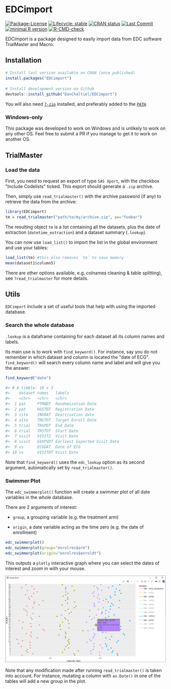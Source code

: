 # EDCimport

<!-- badges: start -->

[![Package-License](http://img.shields.io/badge/license-GPL--3-brightgreen.svg?style=flat)](http://www.gnu.org/licenses/gpl-3.0.html) [![Lifecycle: stable](https://img.shields.io/badge/lifecycle-experimental-blue.svg)](https://lifecycle.r-lib.org/articles/stages.html) [![CRAN status](https://www.r-pkg.org/badges/version/EDCimport)](https://CRAN.R-project.org/package=EDCimport) <!--[![CRAN RStudio mirror downloads](https://cranlogs.r-pkg.org/badges/grand-total/EDCimport?color=blue)](https://r-pkg.org/pkg/EDCimport)  --> [![Last Commit](https://img.shields.io/github/last-commit/DanChaltiel/EDCimport)](https://github.com/DanChaltiel/EDCimport) [![minimal R version](https://img.shields.io/badge/R-%E2%89%A53.1-blue.svg)](https://cran.r-project.org/)
[![R-CMD-check](https://github.com/DanChaltiel/EDCimport/actions/workflows/check-standard.yaml/badge.svg)](https://github.com/DanChaltiel/EDCimport/actions/workflows/check-standard.yaml)
<!-- badges: end -->

EDCimport is a package designed to easily import data from EDC software TrialMaster and Macro.

## Installation

``` r
# Install last version available on CRAN (once published)
install.packages("EDCimport")

# Install development version on Github
devtools::install_github("DanChaltiel/EDCimport")
```

You will also need [`7-zip`](https://www.7-zip.org/download.html) installed, and preferably added to the [`PATH`](https://www.java.com/en/download/help/path.html).

### Windows-only

This package was developed to work on Windows and is unlikely to work on any other OS. Feel free to submit a PR if you manage to get it to work on another OS.

## TrialMaster

### Load the data

First, you need to request an export of type `SAS Xport`, with the checkbox "Include Codelists" ticked. This export should generate a `.zip` archive.

Then, simply use `read_trialmaster()` with the archive password (if any) to retrieve the data from the archive:

``` r
library(EDCimport)
tm = read_trialmaster("path/to/my/archive.zip", pw="foobar")
```

The resulting object `tm` is a list containing all the datasets, plus the date of extraction (`datetime_extraction`) and a dataset summary (`.lookup`).

You can now use `load_list()` to import the list in the global environment and use your tables:

``` r
load_list(tm) #this also removes `tm` to save memory
mean(dataset1$column5)
```

There are other options available, e.g. colnames cleaning & table splitting), see `?read_trialmaster` for more details.

## Utils

`EDCimport` include a set of useful tools that help with using the imported database.

### Search the whole database

`.lookup` is a dataframe containing for each dataset all its column names and labels.

Its main use is to work with `find_keyword()`. For instance, say you do not remember in which dataset and column is located the "date of ECG". `find_keyword()` will search every column name and label and will give you the answer:

``` r
find_keyword("date")
```

``` r
#> # A tibble: 10 x 3
#>    dataset names   labels                      
#>    <chr>   <chr>   <chr>                       
#>  1 pat     PTRNDT  Randomization Date          
#>  2 pat     RGSTDT  Registration Date           
#>  3 site    INVDAT  Deactivation date           
#>  4 site    TRGTDT  Target Enroll Date          
#>  5 trial   TRSPDT  End Date                    
#>  6 trial   TRSTDT  Start Date                  
#>  7 visit   VISIT2  Visit Date                  
#>  8 visit   EEXPVDT Earliest Expected Visit Date
#>  9 vs      ECGDAT  Date of ECG                 
#> 10 vs      VISITDT Visit Date
```

Note that `find_keyword()` uses the `edc_lookup` option as its second argument, automatically set by `read_trialmaster()`.

### Swimmer Plot

The `edc_swimmerplot()` function will create a swimmer plot of all date variables in the whole database.

There are 2 arguments of interest:

-   `group`, a grouping variable (e.g. the treatment arm)

-   `origin`, a date variable acting as the time zero (e.g. the date of enrollment)

``` r
edc_swimmerplot()
edc_swimmerplot(group="enrolres$arm")
edc_swimmerplot(origin="enrolres$enroldt")
```

This outputs a `plotly` interactive graph where you can select the dates of interest and zoom in with your mouse.

![](man/figures/swimmerplot.png)

Note that any modification made after running `read_trialmaster()` is taken into account. For instance, mutating a column with `as.Date()` in one of the tables will add a new group in the plot.
